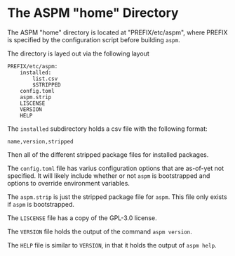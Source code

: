 # The ASPM "home" Directory

The ASPM "home" directory is located at "PREFIX/etc/aspm", where PREFIX is specified by the configuration script before building `aspm`.

The directory is layed out via the following layout

    PREFIX/etc/aspm:
        installed:
            list.csv
            $STRIPPED
        config.toml
        aspm.strip
        LISCENSE
        VERSION
        HELP

The `installed` subdirectory holds a csv file with the following format:

    name,version,stripped

Then all of the different stripped package files for installed packages.

The `config.toml` file has varius configuration options that are as-of-yet not specified. It will likely include whether or not `aspm` is bootstrapped and options to override environment variables.

The `aspm.strip` is just the stripped package file for `aspm`. This file only exists if `aspm` is bootstrapped.

The `LISCENSE` file has a copy of the GPL-3.0 license.

The `VERSION` file holds the output of the command `aspm version`.

The `HELP` file is similar to `VERSION`, in that it holds the output of `aspm help`.